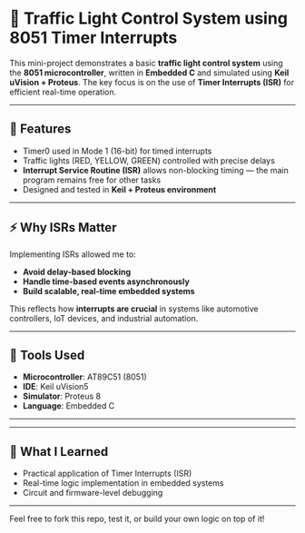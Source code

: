 # 🚦 Traffic Light Control System using 8051 Timer Interrupts

This mini-project demonstrates a basic **traffic light control system** using the **8051 microcontroller**, written in **Embedded C** and simulated using **Keil uVision + Proteus**. The key focus is on the use of **Timer Interrupts (ISR)** for efficient real-time operation.

---

## 📌 Features
- Timer0 used in Mode 1 (16-bit) for timed interrupts
- Traffic lights (RED, YELLOW, GREEN) controlled with precise delays
- **Interrupt Service Routine (ISR)** allows non-blocking timing — the main program remains free for other tasks
- Designed and tested in **Keil + Proteus environment**

---

## ⚡ Why ISRs Matter

Implementing ISRs allowed me to:
- **Avoid delay-based blocking**
- **Handle time-based events asynchronously**
- **Build scalable, real-time embedded systems**

This reflects how **interrupts are crucial** in systems like automotive controllers, IoT devices, and industrial automation.

---

## 🔧 Tools Used
- **Microcontroller**: AT89C51 (8051)
- **IDE**: Keil uVision5
- **Simulator**: Proteus 8
- **Language**: Embedded C

---



---

## 🎯 What I Learned
- Practical application of Timer Interrupts (ISR)
- Real-time logic implementation in embedded systems
- Circuit and firmware-level debugging

---

Feel free to fork this repo, test it, or build your own logic on top of it!

